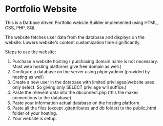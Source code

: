 # Portfolio Website

This is a Datbase driven Portfolio website Builder implemented using HTML, CSS, PHP, SQL. 

The website fetches user data from the database and displays on the website. Lowers website's content customization time significantly.

Steps to use the website:
1. Purchase a website hosting ( purchasing domain name is not necessary. Most web hosting platforms give free domain as well.)
2. Configure a database on the server using phpmyadmin (provided by hosting as well)
3. Create a new user in the database with limited privilages(website uses only select. So giving only SELECT privilage will suffice.)
4. Paste the relevent data into the dbconnect.php (this file makes connections to the database).
5. Paste your information actual database on the hosting platform.
6. Paste all the files (except .gitattributes and db folder) to the public_html folder of your hosting.
7. Your website is setup.